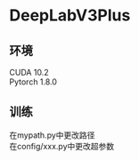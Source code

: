 # DeepLabV3Plus
## 环境
CUDA 10.2  
Pytorch 1.8.0  

## 训练
在mypath.py中更改路径  
在config/xxx.py中更改超参数  


